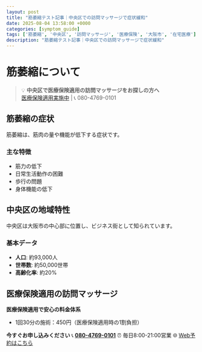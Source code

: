 ```yaml
---
layout: post
title: "筋萎縮テスト記事｜中央区での訪問マッサージで症状緩和"
date: 2025-08-04 13:58:00 +0000
categories: [symptom_guide]
tags: ['筋萎縮', '中央区', '訪問マッサージ', '医療保険', '大阪市', '在宅医療']
description: "筋萎縮テスト記事｜中央区での訪問マッサージで症状緩和"
---
```


# 筋萎縮について

> 💡 **中央区で医療保険適用の訪問マッサージをお探しの方へ**  
> [医療保険適用実施中](https://peraichi.com/landing_pages/view/himawari-massage/) | 📞 080-4769-0101

## 筋萎縮の症状

筋萎縮は、筋肉の量や機能が低下する症状です。

### 主な特徴
- 筋力の低下
- 日常生活動作の困難
- 歩行の問題
- 身体機能の低下

## 中央区の地域特性

中央区は大阪市の中心部に位置し、ビジネス街として知られています。

### 基本データ
- **人口**: 約93,000人
- **世帯数**: 約50,000世帯
- **高齢化率**: 約20%

## 医療保険適用の訪問マッサージ

**医療保険適用で安心の料金体系**
- 1回30分の施術：450円（医療保険適用時の1割負担）

**今すぐお申し込みください**
📞 **[080-4769-0101](tel:080-4769-0101)**
⏰ 毎日8:00-21:00営業
🌐 [Web予約はこちら](https://peraichi.com/landing_pages/view/himawari-massage/)